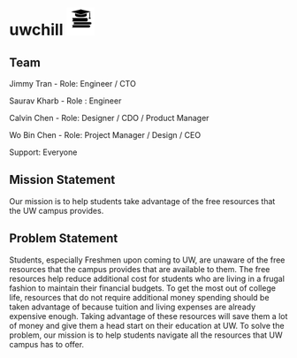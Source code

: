 # uwchill <img src="img/favicon.svg" width="50" height="50" />

## Team

Jimmy Tran - Role: Engineer / CTO

Saurav Kharb - Role : Engineer

Calvin Chen - Role: Designer / CDO / Product Manager 

Wo Bin Chen - Role: Project Manager / Design / CEO

Support: Everyone

## Mission Statement

Our mission is to help students take advantage of the free resources that the UW campus provides.

## Problem Statement

Students, especially Freshmen upon coming to UW, are unaware of the free resources that the campus provides that are available to them. The free resources help reduce additional cost for students who are living in a frugal fashion to maintain their financial budgets. To get the most out of college life, resources that do not require additional money spending should be taken advantage of because tuition and living expenses are already expensive enough. Taking advantage of these resources will save them a lot of money and give them a head start on their education at UW. To solve the problem, our mission is to help students navigate all the resources that UW campus has to offer.
